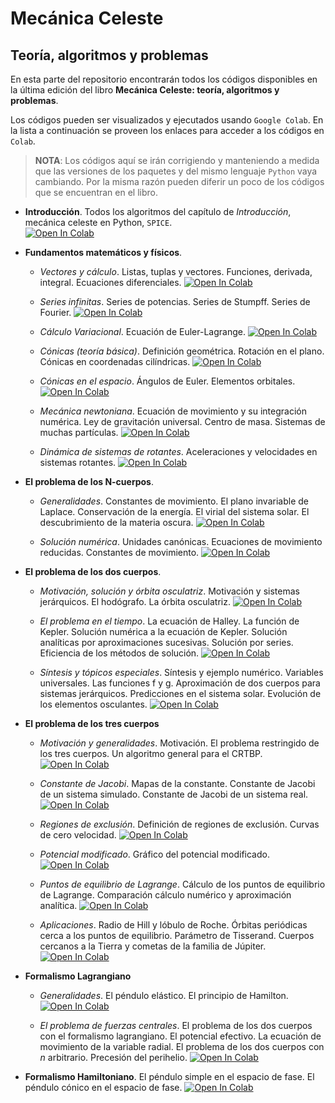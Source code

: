 # Mecánica Celeste
## Teoría, algoritmos y problemas

En esta parte del repositorio encontrarán todos los códigos disponibles en la última edición del libro **Mecánica Celeste: teoría, algoritmos y problemas**. 

Los códigos pueden ser visualizados y ejecutados usando `Google Colab`. En la lista a continuación se proveen los enlaces para acceder a los códigos en `Colab`. 

> **NOTA**: Los códigos aquí se irán corrigiendo y manteniendo a medida que las versiones de los paquetes y del mismo lenguaje `Python` vaya cambiando. Por la misma razón pueden diferir un poco de los códigos que se encuentran en el libro.

- **Introducción**. Todos los algoritmos del capítulo de *Introducción*, mecánica celeste en Python, `SPICE`.  
  <a target="_blank" href="https://colab.research.google.com/github/seap-udea/pymcel/blob/main/ejemplos/cuadernos-libro/mcel_zuluaga-01-introduccion.ipynb"><img src="https://colab.research.google.com/assets/colab-badge.svg" alt="Open In Colab"/></a> 

- **Fundamentos matemáticos y físicos**. 

  - *Vectores y cálculo*. Listas, tuplas y vectores. Funciones, derivada, integral. Ecuaciones diferenciales. 
    <a target="_blank" href="https://colab.research.google.com/github/seap-udea/pymcel/blob/main/ejemplos/cuadernos-libro/mcel_zuluaga-02-vectores_calculo.ipynb"><img src="https://colab.research.google.com/assets/colab-badge.svg" alt="Open In Colab"/></a>

  - *Series infinitas*. Series de potencias. Series de Stumpff. Series de Fourier.
    <a target="_blank" href="https://colab.research.google.com/github/seap-udea/pymcel/blob/main/ejemplos/cuadernos-libro/mcel_zuluaga-03-series_infinitas.ipynb"><img src="https://colab.research.google.com/assets/colab-badge.svg" alt="Open In Colab"/></a>

  - *Cálculo Variacional*. Ecuación de Euler-Lagrange.
    <a target="_blank" href="https://colab.research.google.com/github/seap-udea/pymcel/blob/main/ejemplos/cuadernos-libro/mcel_zuluaga-04-calculo_variacional.ipynb"><img src="https://colab.research.google.com/assets/colab-badge.svg" alt="Open In Colab"/></a>

  - *Cónicas (teoría básica)*. Definición geométrica. Rotación en el plano. Cónicas en coordenadas cilíndricas.
    <a target="_blank" href="https://colab.research.google.com/github/seap-udea/pymcel/blob/main/ejemplos/cuadernos-libro/mcel_zuluaga-05-conicas_basico.ipynb"><img src="https://colab.research.google.com/assets/colab-badge.svg" alt="Open In Colab"/></a>

  - *Cónicas en el espacio*. Ángulos de Euler. Elementos orbitales.
    <a target="_blank" href="https://colab.research.google.com/github/seap-udea/pymcel/blob/main/ejemplos/cuadernos-libro/mcel_zuluaga-06-conicas_espacio.ipynb"><img src="https://colab.research.google.com/assets/colab-badge.svg" alt="Open In Colab"/></a>

  - *Mecánica newtoniana*. Ecuación de movimiento y su integración numérica. Ley de gravitación universal. Centro de masa. Sistemas de muchas partículas.
    <a target="_blank" href="https://colab.research.google.com/github/seap-udea/pymcel/blob/main/ejemplos/cuadernos-libro/mcel_zuluaga-mecanica_newtoniana.ipynb"><img src="https://colab.research.google.com/assets/colab-badge.svg" alt="Open In Colab"/></a>

  - *Dinámica de sistemas de rotantes*. Aceleraciones y velocidades en sistemas rotantes. 
    <a target="_blank" href="https://colab.research.google.com/github/seap-udea/pymcel/blob/main/ejemplos/cuadernos-libro/mcel_zuluaga-dinamica_sistemas_rotantes.ipynb"><img src="https://colab.research.google.com/assets/colab-badge.svg" alt="Open In Colab"/></a>

- **El problema de los N-cuerpos**.

  - *Generalidades*. Constantes de movimiento. El plano invariable de Laplace. Conservación de la energía. El virial del sistema solar. El descubrimiento de la materia oscura.
    <a target="_blank" href="https://colab.research.google.com/github/seap-udea/pymcel/blob/main/ejemplos/cuadernos-libro/mcel_zuluaga-ncuerpos_general.ipynb"><img src="https://colab.research.google.com/assets/colab-badge.svg" alt="Open In Colab"/></a>

  - *Solución numérica*. Unidades canónicas. Ecuaciones de movimiento reducidas. Constantes de movimiento. 
    <a target="_blank" href="https://colab.research.google.com/github/seap-udea/pymcel/blob/main/ejemplos/cuadernos-libro/mcel_zuluaga-ncuerpos_solucion_numerica.ipynb"><img src="https://colab.research.google.com/assets/colab-badge.svg" alt="Open In Colab"/></a>

- **El problema de los dos cuerpos**.

  - *Motivación, solución y órbita osculatriz*. Motivación y sistemas jerárquicos. El hodógrafo. La órbita osculatriz.
    <a target="_blank" href="https://colab.research.google.com/github/seap-udea/pymcel/blob/main/ejemplos/cuadernos-libro/mcel_zuluaga-11-doscuerpos_motivacion_a_orbita_osculatriz.ipynb"><img src="https://colab.research.google.com/assets/colab-badge.svg" alt="Open In Colab"/></a>

  - *El problema en el tiempo*. La ecuación de Halley. La función de Kepler. Solución numérica a la ecuación de Kepler. Solución analíticas por aproximaciones sucesivas. Solución por series. Eficiencia de los métodos de solución. 
    <a target="_blank" href="https://colab.research.google.com/github/seap-udea/pymcel/blob/main/ejemplos/cuadernos-libro/mcel_zuluaga-12-doscuerpos_ecuacion_kepler.ipynb"><img src="https://colab.research.google.com/assets/colab-badge.svg" alt="Open In Colab"/></a>

  - *Síntesis y tópicos especiales*. Síntesis y ejemplo numérico. Variables universales. Las funciones f y g. Aproximación de dos cuerpos para sistemas jerárquicos. Predicciones en el sistema solar. Evolución de los elementos osculantes.
    <a target="_blank" href="https://colab.research.google.com/github/seap-udea/pymcel/blob/main/ejemplos/cuadernos-libro/mcel_zuluaga-13-doscuerpos_sintesis_y_especiales.ipynb"><img src="https://colab.research.google.com/assets/colab-badge.svg" alt="Open In Colab"/></a>

- **El problema de los tres cuerpos**

  - *Motivación y generalidades*. Motivación. El problema restringido de los tres cuerpos. Un algoritmo general para el CRTBP. 
    <a target="_blank" href="https://colab.research.google.com/github/seap-udea/pymcel/blob/main/ejemplos/cuadernos-libro/mcel_zuluaga-14-trescuepos-basico.ipynb"><img src="https://colab.research.google.com/assets/colab-badge.svg" alt="Open In Colab"/></a>

  - *Constante de Jacobi*. Mapas de la constante. Constante de Jacobi de un sistema simulado. Constante de Jacobi de un sistema real. 
    <a target="_blank" href="https://colab.research.google.com/github/seap-udea/pymcel/blob/main/ejemplos/cuadernos-libro/mcel_zuluaga-15-trescuerpos_constante_jacobi.ipynb"><img src="https://colab.research.google.com/assets/colab-badge.svg" alt="Open In Colab"/></a>

  - *Regiones de exclusión*. Definición de regiones de exclusión. Curvas de cero velocidad.
    <a target="_blank" href="https://colab.research.google.com/github/seap-udea/pymcel/blob/main/ejemplos/cuadernos-libro/mcel_zuluaga-16-trescuerpos_regiones_exclusion.ipynb"><img src="https://colab.research.google.com/assets/colab-badge.svg" alt="Open In Colab"/></a>

  - *Potencial modificado*. Gráfico del potencial modificado. 
    <a target="_blank" href="https://colab.research.google.com/github/seap-udea/pymcel/blob/main/ejemplos/cuadernos-libro/mcel_zuluaga-17-trescuerpos_potencial_modificado.ipynb"><img src="https://colab.research.google.com/assets/colab-badge.svg" alt="Open In Colab"/></a>

  - *Puntos de equilibrio de Lagrange*. Cálculo de los puntos de equilibrio de Lagrange. Comparación cálculo numérico y aproximación analítica.
    <a target="_blank" href="https://colab.research.google.com/github/seap-udea/pymcel/blob/main/ejemplos/cuadernos-libro/mcel_zuluaga-18-trescuerpos_puntos_equilibiro.ipynb"><img src="https://colab.research.google.com/assets/colab-badge.svg" alt="Open In Colab"/></a>

  - *Aplicaciones*. Radio de Hill y lóbulo de Roche. Órbitas periódicas cerca a los puntos de equilibrio. Parámetro de Tisserand. Cuerpos cercanos a la Tierra y cometas de la familia de Júpiter.
    <a target="_blank" href="https://colab.research.google.com/github/seap-udea/pymcel/blob/main/ejemplos/cuadernos-libro/mcel_zuluaga-19-trescuerpos_aplicaciones.ipynb"><img src="https://colab.research.google.com/assets/colab-badge.svg" alt="Open In Colab"/></a>

- **Formalismo Lagrangiano**
  
  - *Generalidades*. El péndulo elástico. El principio de Hamilton. 
    <a target="_blank" href="https://colab.research.google.com/github/seap-udea/pymcel/blob/main/ejemplos/cuadernos-libro/mcel_zuluaga-20-lagrangiano_generalidades.ipynb"><img src="https://colab.research.google.com/assets/colab-badge.svg" alt="Open In Colab"/></a>

  - *El problema de fuerzas centrales*. El problema de los dos cuerpos con el formalismo lagrangiano. El potencial efectivo. La ecuación de movimiento de la variable radial. El problema de los dos cuerpos con $n$ arbitrario. Precesión del perihelio.
    <a target="_blank" href="https://colab.research.google.com/github/seap-udea/pymcel/blob/main/ejemplos/cuadernos-libro/mcel_zuluaga-21-lagrangiano_fuerzas_centrales.ipynb"><img src="https://colab.research.google.com/assets/colab-badge.svg" alt="Open In Colab"/></a>
  
- **Formalismo Hamiltoniano**. El péndulo simple en el espacio de fase. El péndulo cónico en el espacio de fase.
  <a target="_blank" href="https://colab.research.google.com/github/seap-udea/pymcel/blob/main/ejemplos/cuadernos-libro/mcel_zuluaga-22-hamiltoniano.ipynb"><img src="https://colab.research.google.com/assets/colab-badge.svg" alt="Open In Colab"/></a>